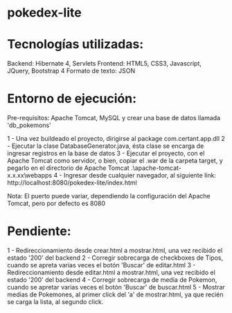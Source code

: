# pokedex-lite

# Tecnologías utilizadas:
Backend: Hibernate 4, Servlets
Frontend: HTML5, CSS3, Javascript, JQuery, Bootstrap 4
Formato de texto: JSON

# Entorno de ejecución:
Pre-requisitos: Apache Tomcat, MySQL y crear una base de datos llamada 'db_pokemons'

1 - Una vez buildeado el proyecto, dirigirse al package com.certant.app.dll
2 - Ejecutar la clase DatabaseGenerator.java, ésta clase se encarga de ingresar registros en la base de datos
3 - Ejecutar el proyecto, con el Apache Tomcat como servidor, o bien, copiar el .war de la carpeta target, y pegarlo en el directorio de Apache Tomcat .\apache-tomcat-x.x.xx\webapps
4 - Ingresar desde cualquier navegador, al siguiente link: http://localhost:8080/pokedex-lite/index.html

Nota: El puerto puede variar, dependiendo la configuración del Apache Tomcat, pero por defecto es 8080


# Pendiente:
1 - Redireccionamiento desde crear.html a mostrar.html, una vez recibido el estado '200' del backend
2 - Corregir sobrecarga de checkboxes de Tipos, cuando se apreta varias veces el botón 'Buscar' de editar.html
3 - Redireccionamiento desde editar.html a mostrar.html, una vez recibido el estado '200' del backend
4 - Corregir sobrecarga de media de Pokemon, cuando se apretar varias veces el botón 'Buscar' de buscar.html
5 - Mostrar medias de Pokemones, al primer click del 'a' de mostrar.html, ya que recién se carga la lista, al segundo click.
